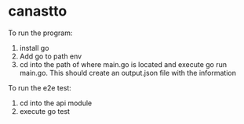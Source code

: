 # canastto
To run the program:
1. install go
2. Add go to path env
3. cd into the path of where main.go is located and execute go run main.go. This should create an output.json file with the information

To run the e2e test:
1. cd into the api module
2. execute go test
